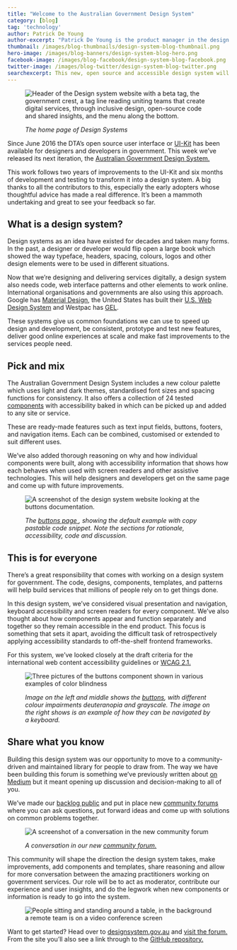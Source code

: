 ```yaml
---
title: "Welcome to the Australian Government Design System"
category: [blog]
tag: 'technology'
author: Patrick De Young
author-excerpt: "Patrick De Young is the product manager in the design system team at the DTA."
thumbnail: /images/blog-thumbnails/design-system-blog-thumbnail.png
hero-image: /images/blog-banners/design-system-blog-hero.png
facebook-image: /images/blog-facebook/design-system-blog-facebook.png
twitter-image: /images/blog-twitter/design-system-blog-twitter.png
searchexcerpt: This new, open source and accessible design system will speed up and bring consistency to government websites and services.
---
```

<figure>
  <img src="{{ site.url }}{{ site.baseurl }}/images/blog-banners/design-system-blog-hero.png" alt="Header of the Design system website with a beta tag, the government crest, a tag line reading uniting teams that create digital services, through inclusive design, open-source code and shared insights, and the menu along the bottom. "/>
  <figcaption>
    <p>
      <em>
      The home page of Design Systems
      </em>
    </p>
  </figcaption>
</figure>

Since June 2016 the DTA’s open source user interface or [UI-Kit](https://uikit.service.gov.au/) has been available for designers and developers in government. This week we’ve released its next iteration, the [Australian Government Design System.](https://designsystem.gov.au/)

This work follows two years of improvements to the UI-Kit and six months of development and testing to transform it into a design system. A big thanks to all the contributors to this, especially the early adopters whose thoughtful advice has made a real difference. It’s been a mammoth undertaking and great to see your feedback so far.

## What is a design system?
Design systems as an idea have existed for decades and taken many forms. In the past, a designer or developer would flip open a large book which showed the way typeface, headers, spacing, colours, logos and other design elements were to be used in different situations.

Now that we’re designing and delivering services digitally, a design system also needs code, web interface patterns and other elements to work online.
International organisations and governments are also using this approach. Google has [Material Design](http://material.io/), the United States has built their [U.S. Web Design System](https://designsystem.digital.gov/) and Westpac has [GEL](https://gel.westpacgroup.com.au/).

These systems give us common foundations we can use to speed up design and development, be consistent, prototype and test new features, deliver good online experiences at scale and make fast improvements to the services people need.


## Pick and mix

The Australian Government Design System includes a new colour palette which uses light and dark themes, standardised font sizes and spacing functions for consistency. It also offers a collection of 24 tested [components](https://designsystem.gov.au/components/) with accessibility baked in which can be picked up and added to any site or service.  

These are ready-made features such as text input fields, buttons, footers, and navigation items. Each can be combined, customised or extended to suit different uses.

We’ve also added thorough reasoning on why and how individual components were built, along with accessibility information that shows how each behaves when used with screen readers and other assistive technologies. This will help designers and developers get on the same page and come up with future improvements.

<figure>
  <img src="{{ site.url }}{{ site.baseurl }}/images/blog-content/Design-System-Content1.png" alt="A screenshot of the design system website looking at the buttons documentation."/>
  <figcaption>
    <p>
      <em>
      The <a href="https://designsystem.gov.au/components/buttons/"> buttons page </a>, showing the default example with copy pastable code snippet. Note the sections for rationale, accessibility, code and discussion.
      </em>
    </p>
  </figcaption>
</figure>



## This is for everyone
There’s a great responsibility that comes with working on a design system for government. The code, designs, components, templates, and patterns will help build services that millions of people rely on to get things done.

In this design system, we’ve considered visual presentation and navigation, keyboard accessibility and screen readers for every component. We’ve also thought about how components appear and function separately and together so they remain accessible in the end product. This focus is something that sets it apart, avoiding the difficult task of retrospectively applying accessibility standards to off-the-shelf frontend frameworks.

For this system, we’ve looked closely at the draft criteria for the international web content accessibility guidelines or [WCAG 2.1.](https://www.w3.org/TR/WCAG21/)

<figure>
  <img src="{{ site.url }}{{ site.baseurl }}/images/blog-content/Design-System-Content2.png" alt="Three pictures of the buttons component shown in various examples of color blindness"/>
  <figcaption>
    <p>
      <em>
      Image on the left and middle shows the <a href="https://designsystem.gov.au/components/buttons/accessibility/"> buttons</a>, with different colour impairments deuteranopia and grayscale. The image on the right shows is an example of how they can be navigated by a keyboard.
      </em>
    </p>
  </figcaption>
</figure>

## Share what you know

Building this design system was our opportunity to move to a community-driven and maintained library for people to draw from. The way we have been building this forum is something we’ve previously written about [on Medium](https://medium.com/@wilkowskidom/setting-up-a-healthy-thriving-open-source-community-around-a-design-system-d96e86fb6da4) but it meant opening up discussion and decision-making to all of you.

We’ve made our [backlog public](https://github.com/orgs/govau/projects/7?fullscreen=true) and put in place new [community forums](https://community.digital.gov.au/c/designsystem) where you can ask questions, put forward ideas and come up with solutions on common problems together.
<figure>
  <img src="{{ site.url }}{{ site.baseurl }}/images/blog-content/Design-System-Content3.png" alt="A screenshot of a conversation in the new community forum"/>
  <figcaption>
    <p>
      <em>
    A conversation in our new <a href ="https://community.digital.gov.au/c/designsystem">community forum. </a>
      </em>
    </p>
  </figcaption>
</figure>


This community will shape the direction the design system takes, make improvements, add components and templates, share reasoning and allow for more conversation between the amazing practitioners working on government services. Our role will be to act as moderator, contribute our experience and user insights, and do the legwork when new components or information is ready to go into the system.

<figure>
  <img src="{{ site.url }}{{ site.baseurl }}/images/blog-content/Design-System-Content4.png" alt="People sitting and standing around a table, in the background a remote team is on a video conference screen"/>
</figure>


Want to get started? Head over to [designsystem.gov.au](https://designsystem.gov.au) and [visit the forum.](https://community.digital.gov.au) From the site you’ll also see a link through to the [GitHub repository.](https://community.digital.gov.au)
